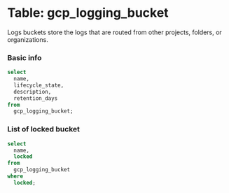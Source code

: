# Table: gcp_logging_bucket

Logs buckets store the logs that are routed from other projects, folders, or organizations.

### Basic info

```sql
select
  name,
  lifecycle_state,
  description,
  retention_days
from
  gcp_logging_bucket;
```


### List of locked bucket

```sql
select
  name,
  locked
from
  gcp_logging_bucket
where
  locked;
```
